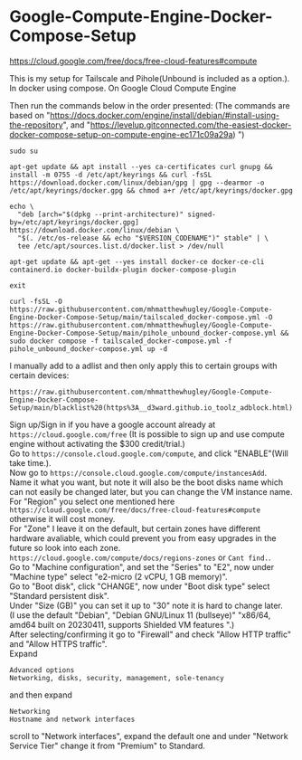 # Google-Compute-Engine-Docker-Compose-Setup

https://cloud.google.com/free/docs/free-cloud-features#compute

This is my setup for Tailscale and Pihole(Unbound is included as a option.). In docker using compose. On Google Cloud Compute Engine

Then run the commands below in the order presented: (The commands are based on "https://docs.docker.com/engine/install/debian/#install-using-the-repository", and "https://levelup.gitconnected.com/the-easiest-docker-docker-compose-setup-on-compute-engine-ec171c09a29a)
")

```
sudo su
```
```
apt-get update && apt install --yes ca-certificates curl gnupg && install -m 0755 -d /etc/apt/keyrings && curl -fsSL https://download.docker.com/linux/debian/gpg | gpg --dearmor -o /etc/apt/keyrings/docker.gpg && chmod a+r /etc/apt/keyrings/docker.gpg
```
```
echo \
  "deb [arch="$(dpkg --print-architecture)" signed-by=/etc/apt/keyrings/docker.gpg] https://download.docker.com/linux/debian \
  "$(. /etc/os-release && echo "$VERSION_CODENAME")" stable" | \
  tee /etc/apt/sources.list.d/docker.list > /dev/null
```
```
apt-get update && apt-get --yes install docker-ce docker-ce-cli containerd.io docker-buildx-plugin docker-compose-plugin
```
```
exit
```
```
curl -fsSL -O https://raw.githubusercontent.com/mhmatthewhugley/Google-Compute-Engine-Docker-Compose-Setup/main/tailscaled_docker-compose.yml -O https://raw.githubusercontent.com/mhmatthewhugley/Google-Compute-Engine-Docker-Compose-Setup/main/pihole_unbound_docker-compose.yml && sudo docker compose -f tailscaled_docker-compose.yml -f pihole_unbound_docker-compose.yml up -d
```

I manually add to a adlist and then only apply this to certain groups with certain devices:
```
https://raw.githubusercontent.com/mhmatthewhugley/Google-Compute-Engine-Docker-Compose-Setup/main/blacklist%20(https%3A__d3ward.github.io_toolz_adblock.html)
```

Sign up/Sign in if you have a google account already at ```https://cloud.google.com/free``` (It is possible to sign up and use compute engine without activating the $300 credit/trial.)
\
Go to ```https://console.cloud.google.com/compute```, and click "ENABLE"(Will take time.).
\
Now go to ```https://console.cloud.google.com/compute/instancesAdd```.
\
Name it what you want, but note it will also be the boot disks name which can not easily be changed later, but you can change the VM instance name.
\
For "Region" you select one mentioned here ```https://cloud.google.com/free/docs/free-cloud-features#compute``` otherwise it will cost money.
\
For "Zone" I leave it on the default, but certain zones have different hardware avaliable, which could prevent you from easy upgrades in the future so look into each zone. ```https://cloud.google.com/compute/docs/regions-zones``` or ```Cant find.```.
\
Go to "Machine configuration", and set the "Series" to "E2", now under "Machine type" select "e2-micro (2 vCPU, 1 GB memory)".
\
Go to "Boot disk", click "CHANGE", now under "Boot disk type" select "Standard persistent disk".
\
Under "Size (GB)" you can set it up to "30" note it is hard to change later.
\
(I use the default "Debian", "Debian GNU/Linux 11 (bullseye)" "x86/64, amd64 built on 20230411, supports Shielded VM features
".)
\
After selecting/confirming it go to "Firewall" and check "Allow HTTP traffic" and "Allow HTTPS traffic".
\
Expand
```
Advanced options
Networking, disks, security, management, sole-tenancy
```
and then expand
```
Networking
Hostname and network interfaces
```
scroll to "Network interfaces", expand the default one and under "Network Service Tier" change it from "Premium" to Standard.
